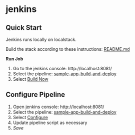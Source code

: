 # jenkins

## Quick Start

Jenkins runs locally on localstack.

Build the stack according to these instructions: [README.md](../README.md)

**Run Job**

1. Go to the jenkins console: http://localhost:8081/
1. Select the pipeline: [sample-app-build-and-deploy](http://localhost:8081/job/sample-app-build-and-deploy/)
1. Select [Build Now](http://localhost:8081/job/sample-app-build-and-deploy/build?delay=0sec)

## Configure Pipeline

1. Open jenkins console: http://localhost:8081/
1. Select the pipeline: [sample-app-build-and-deploy](http://localhost:8081/job/sample-app-build-and-deploy/)
1. Select [Configure](http://localhost:8081/job/sample-app-build-and-deploy/configure)
1. Update pipeline script as necessary
1. *Save*
